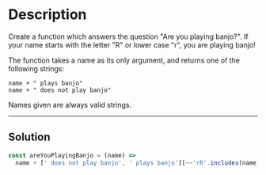 # Description

Create a function which answers the question "Are you playing banjo?".
If your name starts with the letter "R" or lower case "r", you are playing banjo!

The function takes a name as its only argument, and returns one of the following strings:

```
name + " plays banjo"
name + " does not play banjo"
```

Names given are always valid strings.

---

## Solution

```js
const areYouPlayingBanjo = (name) =>
  name + [' does not play banjo', ' plays banjo'][~~'rR'.includes(name[0])];
```
